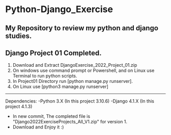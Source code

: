# Python-Django_Exercise
My Repository to review my python and django studies.
--------------------
Django Project 01 Completed.
--------------------
1) Download and Extract DjangoExercise_2022_Project_01.zip
2) On windows use command prompt or Powershell, and on Linux use Terminal to run python scripts.
3) In Project01 Directory run [python manage.py runserver].
4) On Linux use [python3 manage.py runserver]
--------------------
Dependencies:
  -Python 3.X (In this project 3.10.6)
  -Django 4.1.X (In this project 4.1.3)

* In new commit, The completed file is "Django2022ExerciseProjects_All_V1.zip" for version 1.
* Download and Enjoy it :)
